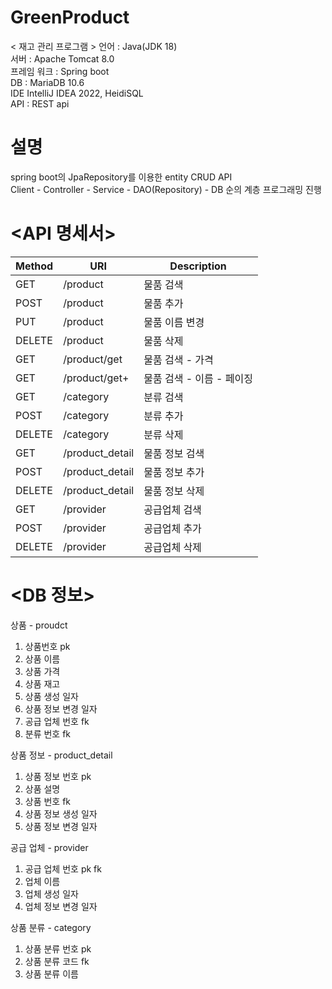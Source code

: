 # GreenProduct

< 재고 관리 프로그램 >
언어 : Java(JDK 18)<br/>
서버 : Apache Tomcat 8.0<br/>
프레임 워크 : Spring boot<br/>
DB : MariaDB 10.6<br/>
IDE IntelliJ IDEA 2022, HeidiSQL<br/>
API : REST api<br/>

# 설명
spring boot의 JpaRepository를 이용한 entity CRUD API <br/>
Client - Controller - Service - DAO(Repository) - DB 순의 계층 프로그래밍 진행

# <API 명세서>
|Method|URI|Description|
|------|---|---|
|GET|/product|물품 검색|
|POST|/product|물품 추가|
|PUT|/product|물품 이름 변경|
|DELETE|/product|물품 삭제|
|GET|/product/get|물품 검색 - 가격|
|GET|/product/get+|물품 검색 - 이름 - 페이징|
|GET|/category|분류 검색|
|POST|/category|분류 추가|
|DELETE|/category|분류 삭제|
|GET|/product_detail|물품 정보 검색|
|POST|/product_detail|물품 정보 추가|
|DELETE|/product_detail|물품 정보 삭제|
|GET|/provider|공급업체 검색|
|POST|/provider|공급업체 추가|
|DELETE|/provider|공급업체 삭제|







# <DB 정보>
상품 - proudct
1. 상품번호 pk
2. 상품 이름
3. 상품 가격
4. 상품 재고
5. 상품 생성 일자
6. 상품 정보 변경 일자
7. 공급 업체 번호 fk
8. 분류 번호 fk

상품 정보 - product_detail
1. 상품 정보 번호 pk
2. 상품 설명
3. 상품 번호 fk
4. 상품 정보 생성 일자
5. 상품 정보 변경 일자

공급 업체 - provider
1. 공급 업체 번호 pk fk
2. 업체 이름
3. 업체 생성 일자
4. 업체 정보 변경 일자 

상품 분류 - category
1. 상품 분류 번호 pk
2. 상품 분류 코드 fk
3. 상품 분류 이름
